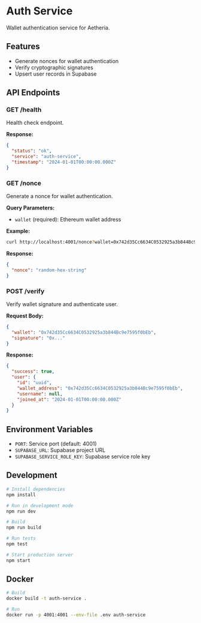 # Auth Service

Wallet authentication service for Aetheria.

## Features

- Generate nonces for wallet authentication
- Verify cryptographic signatures
- Upsert user records in Supabase

## API Endpoints

### GET /health
Health check endpoint.

**Response:**
```json
{
  "status": "ok",
  "service": "auth-service",
  "timestamp": "2024-01-01T00:00:00.000Z"
}
```

### GET /nonce
Generate a nonce for wallet authentication.

**Query Parameters:**
- `wallet` (required): Ethereum wallet address

**Example:**
```bash
curl http://localhost:4001/nonce?wallet=0x742d35Cc6634C0532925a3b844Bc9e7595f0bEb
```

**Response:**
```json
{
  "nonce": "random-hex-string"
}
```

### POST /verify
Verify wallet signature and authenticate user.

**Request Body:**
```json
{
  "wallet": "0x742d35Cc6634C0532925a3b844Bc9e7595f0bEb",
  "signature": "0x..."
}
```

**Response:**
```json
{
  "success": true,
  "user": {
    "id": "uuid",
    "wallet_address": "0x742d35Cc6634C0532925a3b844Bc9e7595f0bEb",
    "username": null,
    "joined_at": "2024-01-01T00:00:00.000Z"
  }
}
```

## Environment Variables

- `PORT`: Service port (default: 4001)
- `SUPABASE_URL`: Supabase project URL
- `SUPABASE_SERVICE_ROLE_KEY`: Supabase service role key

## Development

```bash
# Install dependencies
npm install

# Run in development mode
npm run dev

# Build
npm run build

# Run tests
npm test

# Start production server
npm start
```

## Docker

```bash
# Build
docker build -t auth-service .

# Run
docker run -p 4001:4001 --env-file .env auth-service
```

